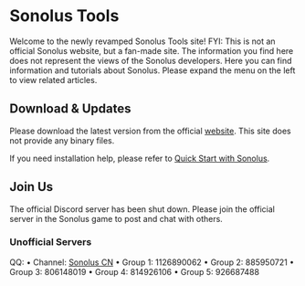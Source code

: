 # Sonolus Tools
Welcome to the newly revamped Sonolus Tools site!
FYI: This is not an official Sonolus website, but a fan-made site. The information you find here does not represent the views of the Sonolus developers.
Here you can find information and tutorials about Sonolus.
Please expand the menu on the left to view related articles.

## Download & Updates

Please download the latest version from the official [website](https://sonolus.com). This site does not provide any binary files.

If you need installation help, please refer to [Quick Start with Sonolus](/guide/quick-start).

## Join Us

The official Discord server has been shut down. Please join the official server in the Sonolus game to post and chat with others.

### Unofficial Servers

 QQ:
	•	Channel: [Sonolus CN](https://pd.qq.com/s/5h0ijwbfr)
	•	Group 1: 1126890062
	•	Group 2: 885950721
	•	Group 3: 806148019
	•	Group 4: 814926106
	•	Group 5: 926687488